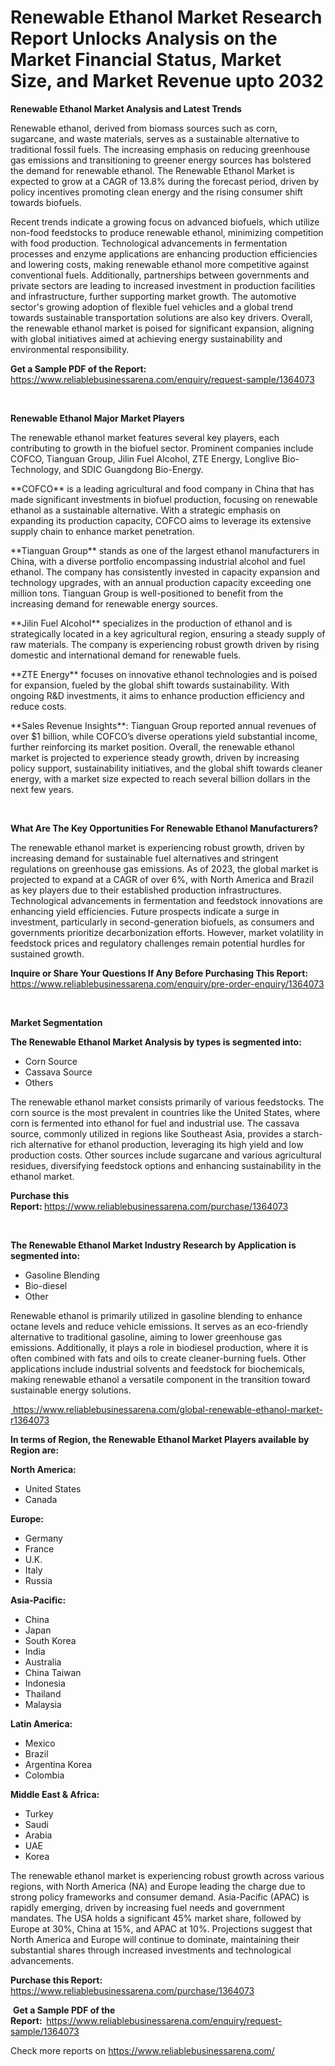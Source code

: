 <p><h1>Renewable Ethanol Market Research Report Unlocks Analysis on the Market Financial Status, Market Size, and Market Revenue upto 2032</h1></p><p><strong>Renewable Ethanol Market Analysis and Latest Trends</strong></p>
<p><p>Renewable ethanol, derived from biomass sources such as corn, sugarcane, and waste materials, serves as a sustainable alternative to traditional fossil fuels. The increasing emphasis on reducing greenhouse gas emissions and transitioning to greener energy sources has bolstered the demand for renewable ethanol. The Renewable Ethanol Market is expected to grow at a CAGR of 13.8% during the forecast period, driven by policy incentives promoting clean energy and the rising consumer shift towards biofuels.</p><p>Recent trends indicate a growing focus on advanced biofuels, which utilize non-food feedstocks to produce renewable ethanol, minimizing competition with food production. Technological advancements in fermentation processes and enzyme applications are enhancing production efficiencies and lowering costs, making renewable ethanol more competitive against conventional fuels. Additionally, partnerships between governments and private sectors are leading to increased investment in production facilities and infrastructure, further supporting market growth. The automotive sector's growing adoption of flexible fuel vehicles and a global trend towards sustainable transportation solutions are also key drivers. Overall, the renewable ethanol market is poised for significant expansion, aligning with global initiatives aimed at achieving energy sustainability and environmental responsibility.</p></p>
<p><strong>Get a Sample PDF of the Report:&nbsp;</strong> <a href="https://www.reliablebusinessarena.com/enquiry/request-sample/1364073?utm_campaign=2175&utm_medium=2&utm_source=Github&utm_content=ia&utm_term=01042025&utm_id=renewable-ethanol">https://www.reliablebusinessarena.com/enquiry/request-sample/1364073</a></p>
<p>&nbsp;</p>
<p><strong>Renewable Ethanol Major Market Players</strong></p>
<p><p>The renewable ethanol market features several key players, each contributing to growth in the biofuel sector. Prominent companies include COFCO, Tianguan Group, Jilin Fuel Alcohol, ZTE Energy, Longlive Bio-Technology, and SDIC Guangdong Bio-Energy. </p><p>**COFCO** is a leading agricultural and food company in China that has made significant investments in biofuel production, focusing on renewable ethanol as a sustainable alternative. With a strategic emphasis on expanding its production capacity, COFCO aims to leverage its extensive supply chain to enhance market penetration. </p><p>**Tianguan Group** stands as one of the largest ethanol manufacturers in China, with a diverse portfolio encompassing industrial alcohol and fuel ethanol. The company has consistently invested in capacity expansion and technology upgrades, with an annual production capacity exceeding one million tons. Tianguan Group is well-positioned to benefit from the increasing demand for renewable energy sources.</p><p>**Jilin Fuel Alcohol** specializes in the production of ethanol and is strategically located in a key agricultural region, ensuring a steady supply of raw materials. The company is experiencing robust growth driven by rising domestic and international demand for renewable fuels. </p><p>**ZTE Energy** focuses on innovative ethanol technologies and is poised for expansion, fueled by the global shift towards sustainability. With ongoing R&D investments, it aims to enhance production efficiency and reduce costs.</p><p>**Sales Revenue Insights**: Tianguan Group reported annual revenues of over $1 billion, while COFCO’s diverse operations yield substantial income, further reinforcing its market position. Overall, the renewable ethanol market is projected to experience steady growth, driven by increasing policy support, sustainability initiatives, and the global shift towards cleaner energy, with a market size expected to reach several billion dollars in the next few years.</p></p>
<p>&nbsp;</p>
<p><strong>What Are The Key Opportunities For Renewable Ethanol Manufacturers?</strong></p>
<p><p>The renewable ethanol market is experiencing robust growth, driven by increasing demand for sustainable fuel alternatives and stringent regulations on greenhouse gas emissions. As of 2023, the global market is projected to expand at a CAGR of over 6%, with North America and Brazil as key players due to their established production infrastructures. Technological advancements in fermentation and feedstock innovations are enhancing yield efficiencies. Future prospects indicate a surge in investment, particularly in second-generation biofuels, as consumers and governments prioritize decarbonization efforts. However, market volatility in feedstock prices and regulatory challenges remain potential hurdles for sustained growth.</p></p>
<p><strong>Inquire or Share Your Questions If Any Before Purchasing This Report:</strong> <a href="https://www.reliablebusinessarena.com/enquiry/pre-order-enquiry/1364073?utm_campaign=2175&utm_medium=2&utm_source=Github&utm_content=ia&utm_term=01042025&utm_id=renewable-ethanol">https://www.reliablebusinessarena.com/enquiry/pre-order-enquiry/1364073</a></p>
<p>&nbsp;</p>
<p><strong>Market Segmentation</strong></p>
<p><strong>The Renewable Ethanol Market Analysis by types is segmented into:</strong></p>
<p><ul><li>Corn Source</li><li>Cassava Source</li><li>Others</li></ul></p>
<p><p>The renewable ethanol market consists primarily of various feedstocks. The corn source is the most prevalent in countries like the United States, where corn is fermented into ethanol for fuel and industrial use. The cassava source, commonly utilized in regions like Southeast Asia, provides a starch-rich alternative for ethanol production, leveraging its high yield and low production costs. Other sources include sugarcane and various agricultural residues, diversifying feedstock options and enhancing sustainability in the ethanol market.</p></p>
<p><strong>Purchase this Report:&nbsp;</strong><a href="https://www.reliablebusinessarena.com/purchase/1364073?utm_campaign=2175&utm_medium=2&utm_source=Github&utm_content=ia&utm_term=01042025&utm_id=renewable-ethanol">https://www.reliablebusinessarena.com/purchase/1364073</a></p>
<p>&nbsp;</p>
<p><strong>The Renewable Ethanol Market Industry Research by Application is segmented into:</strong></p>
<p><ul><li>Gasoline Blending</li><li>Bio-diesel</li><li>Other</li></ul></p>
<p><p>Renewable ethanol is primarily utilized in gasoline blending to enhance octane levels and reduce vehicle emissions. It serves as an eco-friendly alternative to traditional gasoline, aiming to lower greenhouse gas emissions. Additionally, it plays a role in biodiesel production, where it is often combined with fats and oils to create cleaner-burning fuels. Other applications include industrial solvents and feedstock for biochemicals, making renewable ethanol a versatile component in the transition toward sustainable energy solutions.</p></p>
<p><a href="https://www.reliablebusinessarena.com/global-renewable-ethanol-market-r1364073?utm_campaign=2175&utm_medium=2&utm_source=Github&utm_content=ia&utm_term=01042025&utm_id=renewable-ethanol">&nbsp;https://www.reliablebusinessarena.com/global-renewable-ethanol-market-r1364073</a></p>
<p><strong>In terms of Region, the Renewable Ethanol Market Players available by Region are:</strong></p>
<p>
    <p> <strong> North America: </strong>
        <ul>
            <li>United States</li>
            <li>Canada</li>
        </ul>
        </p> 
    <p> <strong> Europe: </strong>
        <ul>
            <li>Germany</li>
            <li>France</li>
            <li>U.K.</li>
            <li>Italy</li>
            <li>Russia</li>
        </ul>
        </p> 
    <p> <strong> Asia-Pacific: </strong>
        <ul>
            <li>China</li>
            <li>Japan</li>
            <li>South Korea</li>
            <li>India</li>
            <li>Australia</li>
            <li>China Taiwan</li>
            <li>Indonesia</li>
            <li>Thailand</li>
            <li>Malaysia</li>
        </ul>
        </p> 
    <p> <strong> Latin America: </strong>
        <ul>
            <li>Mexico</li>
            <li>Brazil</li>
            <li>Argentina Korea</li>
            <li>Colombia</li>
        </ul>
        </p> 
    <p> <strong> Middle East & Africa: </strong>
        <ul>
            <li>Turkey</li>
            <li>Saudi</li>
            <li>Arabia</li>
            <li>UAE</li>
            <li>Korea</li>
        </ul>
    </p>
    </p>
<p><p>The renewable ethanol market is experiencing robust growth across various regions, with North America (NA) and Europe leading the charge due to strong policy frameworks and consumer demand. Asia-Pacific (APAC) is rapidly emerging, driven by increasing fuel needs and government mandates. The USA holds a significant 45% market share, followed by Europe at 30%, China at 15%, and APAC at 10%. Projections suggest that North America and Europe will continue to dominate, maintaining their substantial shares through increased investments and technological advancements.</p></p>
<p><strong>Purchase this Report: </strong><a href="https://www.reliablebusinessarena.com/purchase/1364073?utm_campaign=2175&utm_medium=2&utm_source=Github&utm_content=ia&utm_term=01042025&utm_id=renewable-ethanol">https://www.reliablebusinessarena.com/purchase/1364073</a></p>
<p>&nbsp;<strong>Get a Sample PDF of the Report:&nbsp;&nbsp;</strong><a href="https://www.reliablebusinessarena.com/enquiry/request-sample/1364073?utm_campaign=2175&utm_medium=2&utm_source=Github&utm_content=ia&utm_term=01042025&utm_id=renewable-ethanol">https://www.reliablebusinessarena.com/enquiry/request-sample/1364073</a></p>
<p><strong></strong></p>
<p>Check more reports on <a href="https://www.reliablebusinessarena.com/?utm_campaign=2175&utm_medium=2&utm_source=Github&utm_content=ia&utm_term=01042025&utm_id=renewable-ethanol">https://www.reliablebusinessarena.com/</a></p>